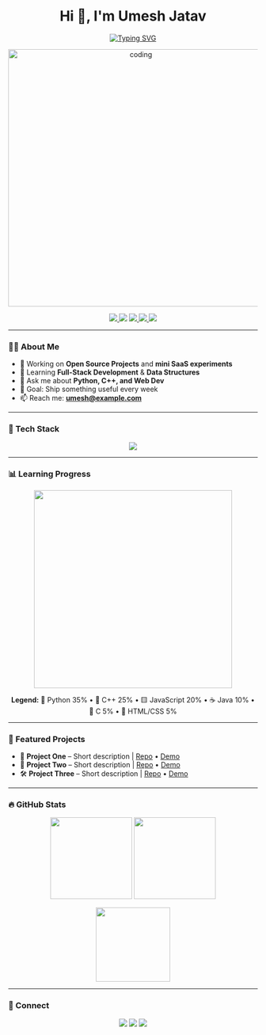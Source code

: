 <!-- Hero -->
<h1 align="center">Hi 👋, I'm Umesh Jatav</h1>
<p align="center">
  <a href="https://readme-typing-svg.demolab.com?font=Inter&size=28&duration=2800&pause=800&center=true&vCenter=true&width=750&lines=Tech+Enthusiast+%7C+Full-Stack+Learner+%7C+Open+Source+Contributor;Python+%7C+C%2B%2B+%7C+Web+Dev;Building+useful+things+one+commit+at+a+time">
    <img src="https://readme-typing-svg.demolab.com?font=Inter&size=28&duration=2800&pause=800&center=true&vCenter=true&width=750&lines=Tech+Enthusiast+%7C+Full-Stack+Learner+%7C+Open+Source+Contributor;Python+%7C+C%2B%2B+%7C+Web+Dev;Building+useful+things+one+commit+at+a+time" alt="Typing SVG">
  </a>
</p>

<p align="center">
  <img src="https://media.giphy.com/media/qgQUggAC3Pfv687qPC/giphy.gif" alt="coding" width="520"/>
</p>

<p align="center">
  <a href="https://github.com/Umesh-Jatav?tab=followers">
    <img src="https://img.shields.io/github/followers/Umesh-Jatav?style=for-the-badge&logo=github">
  </a>
  <img src="https://komarev.com/ghpvc/?username=Umesh-Jatav&style=for-the-badge&label=Profile+Views">
  <a href="mailto:umesh@example.com">
    <img src="https://img.shields.io/badge/Email-Contact%20Me-red?style=for-the-badge&logo=gmail&logoColor=white">
  </a>
  <a href="https://www.linkedin.com/in/umesh-jatav/">
    <img src="https://img.shields.io/badge/LinkedIn-Connect-blue?style=for-the-badge&logo=linkedin">
  </a>
  <a href="https://instagram.com/umeshjatav">
    <img src="https://img.shields.io/badge/Instagram-Follow-ff69b4?style=for-the-badge&logo=instagram&logoColor=white">
  </a>
</p>

---

### 👨‍💻 About Me
- 🔭 Working on **Open Source Projects** and **mini SaaS experiments**
- 🌱 Learning **Full-Stack Development** & **Data Structures**
- 💬 Ask me about **Python, C++, and Web Dev**
- 🎯 Goal: Ship something useful every week
- 📫 Reach me: **umesh@example.com**

---

### 🧰 Tech Stack
<p align="center">
  <img src="https://skillicons.dev/icons?i=python,cpp,c,java,js,html,css,react,nodejs,express,mongodb,git,github,vscode,postman&perline=8" />
</p>

---

### 📊 Learning Progress
<p align="center">
  <img src="https://quickchart.io/chart?c=%7B%22type%22%3A%22doughnut%22%2C%22data%22%3A%7B%22labels%22%3A%5B%22Python%2035%25%22%2C%22C%2B%2B%2025%25%22%2C%22JavaScript%2020%25%22%2C%22Java%2010%25%22%2C%22C%205%25%22%2C%22HTML%2FCSS%205%25%22%5D%2C%22datasets%22%3A%5B%7B%22data%22%3A%5B35%2C25%2C20%2C10%2C5%2C5%5D%2C%22backgroundColor%22%3A%5B%22%233776AB%22%2C%22%2300599C%22%2C%22%23F7DF1E%22%2C%22%23EA2D2E%22%2C%22%23A8B9CC%22%2C%22%23E44D26%22%5D%7D%5D%7D%2C%22options%22%3A%7B%22plugins%22%3A%7B%22legend%22%3A%7B%22position%22%3A%22bottom%22%7D%7D%7D%7D" width="400"/>
</p>

<p align="center">
  <b>Legend:</b> 🐍 Python 35% • 💠 C++ 25% • 🟨 JavaScript 20% • ☕ Java 10% • 🔵 C 5% • 🧡 HTML/CSS 5%
</p>

---

### 🧩 Featured Projects
- 🚀 **Project One** – Short description | <a href="https://github.com/Umesh-Jatav/project-one">Repo</a> • <a href="#">Demo</a>  
- 🧠 **Project Two** – Short description | <a href="https://github.com/Umesh-Jatav/project-two">Repo</a> • <a href="#">Demo</a>  
- 🛠 **Project Three** – Short description | <a href="https://github.com/Umesh-Jatav/project-three">Repo</a> • <a href="#">Demo</a>  

---

### 🔥 GitHub Stats
<p align="center">
  <img height="165" src="https://github-readme-stats.vercel.app/api?username=Umesh-Jatav&show_icons=true&theme=tokyonight&hide_border=true" />
  <img height="165" src="https://github-readme-streak-stats.herokuapp.com/?user=Umesh-Jatav&theme=tokyonight&hide_border=true" />
</p>
<p align="center">
  <img height="150" src="https://github-readme-stats.vercel.app/api/top-langs/?username=Umesh-Jatav&layout=compact&theme=tokyonight&hide_border=true" />
</p>

---

### 🤝 Connect
<p align="center">
  <a href="https://www.linkedin.com/in/umesh-jatav/"><img src="https://img.shields.io/badge/LinkedIn-0A66C2?style=for-the-badge&logo=linkedin&logoColor=white"></a>
  <a href="mailto:umesh@example.com"><img src="https://img.shields.io/badge/Gmail-D14836?style=for-the-badge&logo=gmail&logoColor=white"></a>
  <a href="https://instagram.com/umeshjatav"><img src="https://img.shields.io/badge/Instagram-E4405F?style=for-the-badge&logo=instagram&logoColor=white"></a>
</p>
